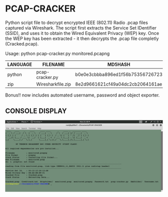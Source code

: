# PCAP-CRACKER

Python script file to decrypt encrypted IEEE (802.11) Radio .pcap files captured via Wireshark. 
The script first extracts the Service Set IDentifier (SSID), and uses it to obtain the Wired Equivalent Privacy (WEP) key.
Once the WEP key has been extracted - it then decrypts the .pcap file completly (Cracked.pcap).

Usage: python pcap-cracker.py monitored.pcapng

| LANGUAGE | FILENAME | MD5HASH |
|--------  |--------- |---------|
| python | pcap-cracker.py | b0e0e3cbbba896ed1f56b75356726723 |
| zip    | Wiresharkfile.zip | 8e2d9661621cf49a04dc2cb2064161ae |

Bonus!! now includes automated username, password and object exporter.

## CONSOLE DISPLAY
![Screenshot](picture2.png) 
